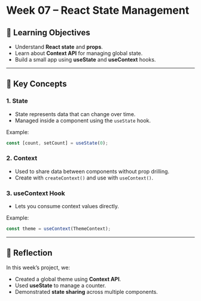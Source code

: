 # Week 07 – React State Management

## 🎯 Learning Objectives
- Understand **React state** and **props**.
- Learn about **Context API** for managing global state.
- Build a small app using **useState** and **useContext** hooks.

---

## 🧩 Key Concepts

### 1. State
- State represents data that can change over time.
- Managed inside a component using the `useState` hook.

Example:
```js
const [count, setCount] = useState(0);
```

### 2. Context
- Used to share data between components without prop drilling.
- Create with `createContext()` and use with `useContext()`.

### 3. useContext Hook
- Lets you consume context values directly.

Example:
```js
const theme = useContext(ThemeContext);
```

---

## 🧪 Reflection
In this week’s project, we:
- Created a global theme using **Context API**.
- Used **useState** to manage a counter.
- Demonstrated **state sharing** across multiple components.
